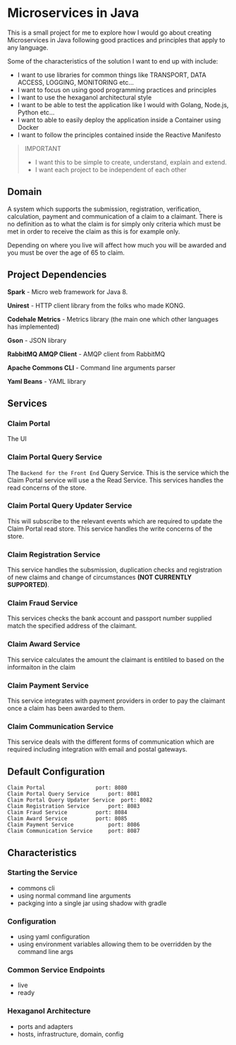 # Microservices in Java

This is a small project for me to explore how I would go about creating Microservices in Java following good practices and principles that apply to any language.

Some of the characteristics of the solution I want to end up with include:

- I want to use libraries for common things like TRANSPORT, DATA ACCESS, LOGGING, MONITORING etc...
- I want to focus on using good programming practices and principles
- I want to use the hexaganol architectural style
- I want to be able to test the application like I would with Golang, Node.js, Python etc...
- I want to able to easily deploy the application inside a Container using Docker
- I want to follow the principles contained inside the Reactive Manifesto

> IMPORTANT 
> - I want this to be simple to create, understand, explain and extend.
> - I want each project to be independent of each other

##  Domain

A system which supports the submission, registration, verification, calculation, payment and communication of a claim to a claimant.  There is no definition as to what the claim is for simply only criteria which must be met in order to receive the claim as this is for example only.  

Depending on where you live will affect how much you will be awarded and you must be over the age of 65 to claim.

## Project Dependencies

**Spark** - Micro web framework for Java 8.

**Unirest** - HTTP client library from the folks who made KONG.

**Codehale Metrics** - Metrics library (the main one which other languages has implemented)

**Gson** - JSON library

**RabbitMQ AMQP Client** - AMQP client from RabbitMQ

**Apache Commons CLI** - Command line arguments parser

**Yaml Beans** - YAML library

## Services

### Claim Portal

The UI

### Claim Portal Query Service

The `Backend for the Front End` Query Service.  This is the service which the Claim Portal service will use a the Read Service.  This services handles the read concerns of the store.

### Claim Portal Query Updater Service

This will subscribe to the relevant events which are required to update the Claim Portal read store.  This service handles the write concerns of the store.

### Claim Registration Service

This service handles the subsmission, duplication checks and registration of new claims and change of circumstances **(NOT CURRENTLY SUPPORTED)**.

### Claim Fraud Service

This services checks the bank account and passport number supplied match the specified address of the claimant.

### Claim Award Service

This service calculates the amount the claimant is entitiled to based on the informaiton in the claim

### Claim Payment Service

This service integrates with payment providers in order to pay the claimant once a claim has been awarded to them.

### Claim Communication Service

This service deals with the different forms of communication which are required including integration with email and postal gateways.

## Default Configuration

```shell
Claim Portal				port: 8080 
Claim Portal Query Service		port: 8081 
Claim Portal Query Updater Service	port: 8082
Claim Registration Service		port: 8083
Claim Fraud Service			port: 8084
Claim Award Service			port: 8085
Claim Payment Service			port: 8086
Claim Communication Service		port: 8087
```

## Characteristics

### Starting the Service

- commons cli
- using normal command line arguments
- packging into a single jar using shadow with gradle

### Configuration

- using yaml configuration
- using environment variables allowing them to be overridden by the command line args

### Common Service Endpoints

- live
- ready

### Hexaganol Architecture

- ports and adapters
- hosts, infrastructure, domain, config
